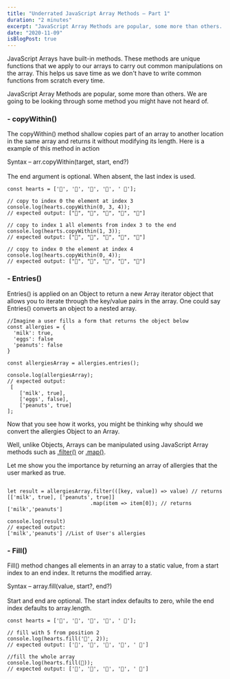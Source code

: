 ```yaml
---
title: "Underrated JavaScript Array Methods – Part 1"
duration: "2 minutes"
excerpt: "JavaScript Array Methods are popular, some more than others. We are going to be looking through some methods you might have not heard of..."
date: "2020-11-09"
isBlogPost: true
---
```


JavaScript Arrays have built-in methods. These methods are unique functions that we apply to our arrays to carry out common manipulations on the array. This helps us save time as we don't have to write common functions from scratch every time.

JavaScript Array Methods are popular, some more than others. We are going to be looking through some method you might have not heard of.


<h3>- copyWithin()</h3>

The <span class="code-word">copyWithin()</span>  method shallow copies part of an array to another location in the same array and returns it without modifying its length. Here is a example of this method in action

Syntax – <span class="code-word">arr.copyWithin(target, start, end?)</span><br><br> 
The <span class="code-word">end</span> argument is optional. When absent, the last index is used.

```js{codeTitle: "copyWithin()"}
const hearts = ['💜', '🧡', '💙', '🤍', ' 💚'];

// copy to index 0 the element at index 3
console.log(hearts.copyWithin(0, 3, 4));
// expected output: ["🤍", "🧡", "💙", "🤍", "💚"]

// copy to index 1 all elements from index 3 to the end
console.log(hearts.copyWithin(1, 3));
// expected output: ["💜", "🤍", "💚", "🤍", "💚"]

// copy to index 0 the element at index 4
console.log(hearts.copyWithin(0, 4));
// expected output: ["💚", "🧡", "💙", "🤍", "💚"]

```

<h3>- Entries()</h3>

<span class="code-word">Entries()</span> is applied on an Object to return a new Array iterator object that allows you to iterate through the key/value pairs in the array. One could say <span class="code-word">Entries()</span> converts an object to a nested array.

```js{codeTitle: "entries()"}
//Imagine a user fills a form that returns the object below
const allergies = {
  'milk': true,
  'eggs': false
  'peanuts': false
}

const allergiesArray = allergies.entries();

console.log(allergiesArray);
// expected output: 
 [
    ['milk', true],
    ['eggs', false],
    ['peanuts', true]
];

```

Now that you see how it works, you might be thinking why should we convert the <span class="code-word">allergies</span> Object to an Array.

Well, unlike Objects, Arrays can be manipulated using JavaScript Array methods such as
<a class="code-word"  href="https://developer.mozilla.org/en-US/docs/Web/JavaScript/Reference/Global_Objects/Array/filter" target='_blank'>.filter()</a> or
<a class="code-word"  href="https://developer.mozilla.org/en-US/docs/Web/JavaScript/Reference/Global_Objects/Array/map" target='_blank'>.map()</a>.

Let me show you the importance by returning an array of allergies that the user marked as true.

```js{codeTitle: "entries()"}

let result = allergiesArray.filter(([key, value]) => value) // returns [['milk', true], ['peanuts', true]]
                           .map(item => item[0]); // returns ['milk','peanuts']

console.log(result)
// expected output:
['milk','peanuts'] //List of User's allergies
```

<h3>- Fill()</h3>

<span class="code-word">Fill()</span> method changes all elements in an array to a static value, from a <span class="code-word">start</span> index to an <span class="code-word">end</span> index. It returns the modified array.

Syntax – <span class="code-word">array.fill(value,  start?,  end?)</span><br><br>
<span class="code-word">Start</span> and <span class="code-word">end</span> are optional. The <span class="code-word">start</span> index defaults to zero, while the <span class="code-word">end</span> index defaults to <span class="code-word">array.length</span>.

```js{codeTitle: "fill()"}
const hearts = ['💜', '🧡', '💙', '🤍', ' 💚'];

// fill with 5 from position 2
console.log(hearts.fill('💖', 2));
// expected output: ['💜', '🧡', '💖', '💖', ' 💖']

//fill the whole array
console.log(hearts.fill(💖));
// expected output: ['💖', '💖', '💖', '💖', ' 💖']

```
